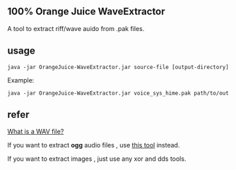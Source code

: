 ## 100% Orange Juice WaveExtractor

A tool to extract riff/wave auido from .pak files.

## usage

``java -jar OrangeJuice-WaveExtractor.jar source-file [output-directory]``

Example:

``java -jar OrangeJuice-WaveExtractor.jar voice_sys_hime.pak path/to/out``

## refer

[What is a WAV file?](https://docs.fileformat.com/audio/wav/)

If you want to extract **ogg** audio files , use [this tool](https://github.com/panzi/mediaextract) instead.

If you want to extract images , just use any xor and dds tools.
